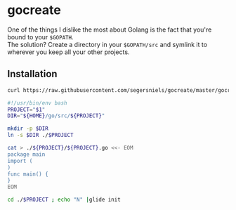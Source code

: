 # gocreate
One of the things I dislike the most about Golang is the fact that you're bound to your `$GOPATH`.  
The solution? Create a directory in your `$GOPATH/src` and symlink it to wherever you keep all your other projects.

## Installation
```bash
curl https://raw.githubusercontent.com/segersniels/gocreate/master/gocreate > /usr/local/bin/gocreate ; chmod +x /usr/local/bin/gocreate
```

```bash
#!/usr/bin/env bash
PROJECT="$1"
DIR="${HOME}/go/src/${PROJECT}"

mkdir -p $DIR
ln -s $DIR ./$PROJECT

cat > ./${PROJECT}/${PROJECT}.go <<- EOM
package main
import (
)
func main() {
}
EOM

cd ./$PROJECT ; echo "N" |glide init
```
